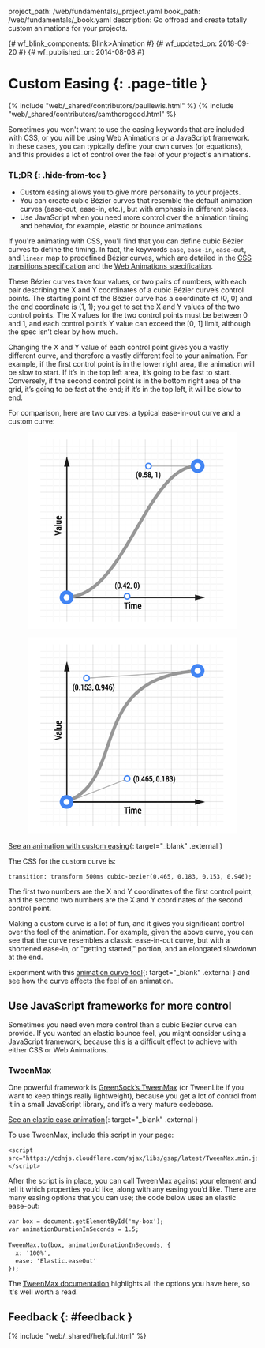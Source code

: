 project_path: /web/fundamentals/_project.yaml book_path: /web/fundamentals/_book.yaml description: Go offroad and create totally custom animations for your projects.

{# wf_blink_components: Blink>Animation #} {# wf_updated_on: 2018-09-20 #} {# wf_published_on: 2014-08-08 #}

# Custom Easing {: .page-title }

{% include "web/_shared/contributors/paullewis.html" %} {% include "web/_shared/contributors/samthorogood.html" %}

Sometimes you won't want to use the easing keywords that are included with CSS, or you will be using Web Animations or a JavaScript framework. In these cases, you can typically define your own curves (or equations), and this provides a lot of control over the feel of your project's animations.

### TL;DR {: .hide-from-toc }

* Custom easing allows you to give more personality to your projects.
* You can create cubic Bézier curves that resemble the default animation curves (ease-out, ease-in, etc.), but with emphasis in different places.
* Use JavaScript when you need more control over the animation timing and behavior, for example, elastic or bounce animations.

If you're animating with CSS, you'll find that you can define cubic Bézier curves to define the timing. In fact, the keywords `ease`, `ease-in`, `ease-out`, and `linear` map to predefined Bézier curves, which are detailed in the [CSS transitions specification](http://www.w3.org/TR/css3-transitions/) and the [Web Animations specification](https://w3c.github.io/web-animations/#scaling-using-a-cubic-bezier-curve).

These Bézier curves take four values, or two pairs of numbers, with each pair describing the X and Y coordinates of a cubic Bézier curve’s control points. The starting point of the Bézier curve has a coordinate of (0, 0) and the end coordinate is (1, 1); you get to set the X and Y values of the two control points. The X values for the two control points must be between 0 and 1, and each control point’s Y value can exceed the [0, 1] limit, although the spec isn’t clear by how much.

Changing the X and Y value of each control point gives you a vastly different curve, and therefore a vastly different feel to your animation. For example, if the first control point is in the lower right area, the animation will be slow to start. If it’s in the top left area, it’s going to be fast to start. Conversely, if the second control point is in the bottom right area of the grid, it’s going to be fast at the end; if it’s in the top left, it will be slow to end.

For comparison, here are two curves: a typical ease-in-out curve and a custom curve:

<div class="attempt-left">
  <figure>
    <img src="images/ease-in-out-markers.png" alt="Ease-in-out animation curve." />
  </figure>
</div>

<div class="attempt-right">
  <figure>
    <img src="images/custom.png" alt="Custom animation curve." />
  </figure>
</div>

[See an animation with custom easing](https://googlesamples.github.io/web-fundamentals/fundamentals/design-and-ux/animations/box-move-custom-curve.html){: target="_blank" .external }

The CSS for the custom curve is:

    transition: transform 500ms cubic-bezier(0.465, 0.183, 0.153, 0.946);
    

The first two numbers are the X and Y coordinates of the first control point, and the second two numbers are the X and Y coordinates of the second control point.

Making a custom curve is a lot of fun, and it gives you significant control over the feel of the animation. For example, given the above curve, you can see that the curve resembles a classic ease-in-out curve, but with a shortened ease-in, or "getting started," portion, and an elongated slowdown at the end.

Experiment with this [animation curve tool](https://googlesamples.github.io/web-fundamentals/fundamentals/design-and-ux/animations/curve-playground.html){: target="_blank" .external } and see how the curve affects the feel of an animation.

## Use JavaScript frameworks for more control

Sometimes you need even more control than a cubic Bézier curve can provide. If you wanted an elastic bounce feel, you might consider using a JavaScript framework, because this is a difficult effect to achieve with either CSS or Web Animations.

### TweenMax

One powerful framework is [GreenSock’s TweenMax](https://github.com/greensock/GreenSock-JS/tree/master/src/minified) (or TweenLite if you want to keep things really lightweight), because you get a lot of control from it in a small JavaScript library, and it’s a very mature codebase.

[See an elastic ease animation](https://googlesamples.github.io/web-fundamentals/fundamentals/design-and-ux/animations/box-move-elastic.html){: target="_blank" .external }

To use TweenMax, include this script in your page:

    <script src="https://cdnjs.cloudflare.com/ajax/libs/gsap/latest/TweenMax.min.js"></script>
    

After the script is in place, you can call TweenMax against your element and tell it which properties you’d like, along with any easing you’d like. There are many easing options that you can use; the code below uses an elastic ease-out:

    var box = document.getElementById('my-box');
    var animationDurationInSeconds = 1.5;
    
    TweenMax.to(box, animationDurationInSeconds, {
      x: '100%',
      ease: 'Elastic.easeOut'
    });
    

The [TweenMax documentation](https://greensock.com/docs/#/HTML5/GSAP/TweenMax/) highlights all the options you have here, so it's well worth a read.

## Feedback {: #feedback }

{% include "web/_shared/helpful.html" %}
